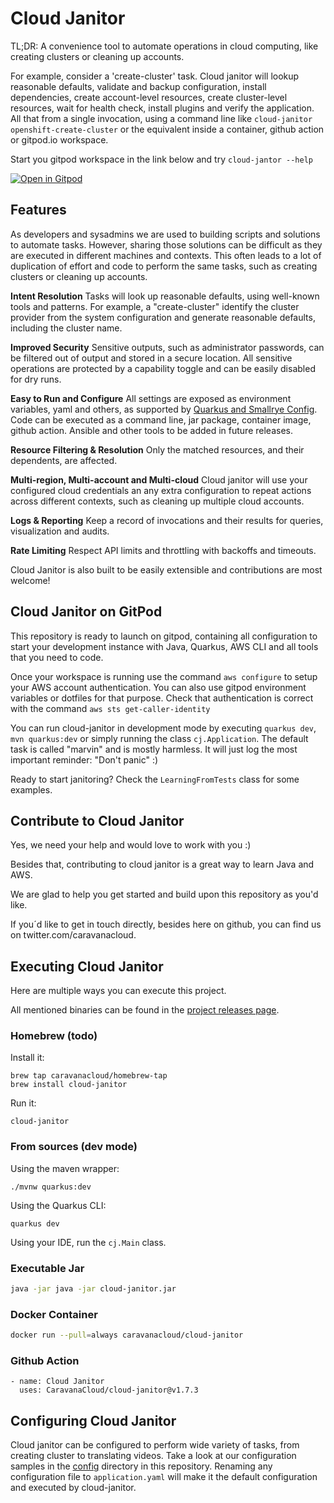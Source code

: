 # Cloud Janitor

TL;DR: A convenience tool to automate operations in cloud computing, like creating clusters or cleaning up accounts.

For example, consider a 'create-cluster' task. Cloud janitor will lookup reasonable defaults, validate and backup configuration,
install dependencies, create account-level resources, create cluster-level resources, wait for health check, install plugins and verify the application. 
All that from a single invocation, using a command line like `cloud-janitor openshift-create-cluster` or the equivalent inside a container, github action or gitpod.io workspace.

Start you gitpod workspace in the link below and try `cloud-jantor --help`


[![Open in Gitpod](https://gitpod.io/button/open-in-gitpod.svg)](https://gitpod.io/#github.com/CaravanaCloud/cloud-janitor)

## Features

As developers and sysadmins we are used to building scripts and solutions to automate tasks. 
However, sharing those solutions can be difficult as they are executed in different machines and contexts.
This often leads to a lot of duplication of effort and code to perform the same tasks, such as creating clusters or cleaning up accounts.

**Intent Resolution**
Tasks will look up reasonable defaults, using well-known tools and patterns. 
For example, a "create-cluster" identify the cluster provider from the system configuration and generate reasonable defaults, including the cluster name. 

**Improved Security**
Sensitive outputs, such as administrator passwords, can be filtered out of output and stored in a secure location.
All sensitive operations are protected by a capability toggle and can be easily disabled for dry runs.

**Easy to Run and Configure**
All settings are exposed as environment variables, yaml and others, as supported by [Quarkus and Smallrye Config](https://quarkus.io/guides/config). Code can be executed as a command line, jar package, container image, github action. Ansible and other tools to be added in future releases.

**Resource Filtering & Resolution**
Only the matched resources, and their dependents, are affected.

**Multi-region, Multi-account and Multi-cloud**
Cloud janitor will use your configured cloud credentials an any extra configuration 
to repeat actions across different contexts, such as cleaning up multiple cloud accounts.

**Logs & Reporting**
Keep a record of invocations and their results for queries, visualization and audits.

**Rate Limiting**
Respect API limits and throttling with backoffs and timeouts.

Cloud Janitor is also built to be easily extensible and contributions are most welcome!

## Cloud Janitor on GitPod

This repository is ready to launch on gitpod, containing all configuration to start your development instance with Java, Quarkus, AWS CLI and all tools that you need to code.

Once your workspace is running use the command ```aws configure``` to setup your AWS account authentication. You can also use gitpod environment variables or dotfiles for that purpose. Check that authentication is correct with the command ```aws sts get-caller-identity```

You can run cloud-janitor in development mode by executing ```quarkus dev```, ```mvn quarkus:dev``` or simply running the class ```cj.Application```. The default task is called "marvin" and is mostly harmless. It will just log the most important reminder: "Don't panic" :) 

Ready to start janitoring? Check the ```LearningFromTests``` class for some examples.

## Contribute to Cloud Janitor

Yes, we need your help and would love to work with you :)

Besides that, contributing to cloud janitor is a great way to learn Java and AWS. 

We are glad to help you get started and build upon this repository as you'd like.

If you´d like to get in touch directly, besides here on github, you can find us on twitter.com/caravanacloud.

## Executing Cloud Janitor

Here are multiple ways you can execute this project. 

All mentioned binaries can be found in the [project releases page](https://github.com/CaravanaCloud/cloud-janitor/releases).

### Homebrew (todo)
Install it:
```
brew tap caravanacloud/homebrew-tap
brew install cloud-janitor
```
Run it:
```
cloud-janitor
```

### From sources (dev mode)
Using the maven wrapper:
```
./mvnw quarkus:dev
```
Using the Quarkus CLI:
```
quarkus dev
```
Using your IDE, run the `cj.Main` class.

### Executable Jar
```bash
java -jar java -jar cloud-janitor.jar
```

### Docker Container
```bash
docker run --pull=always caravanacloud/cloud-janitor 
```

### Github Action
```
- name: Cloud Janitor
  uses: CaravanaCloud/cloud-janitor@v1.7.3
```

## Configuring Cloud Janitor

Cloud janitor can be configured to perform wide variety of tasks, from creating cluster to translating videos.
Take a look at our configuration samples in the [config](./config) directory in this repository.
Renaming any configuration file to `application.yaml` will make it the default configuration and executed by cloud-janitor.


